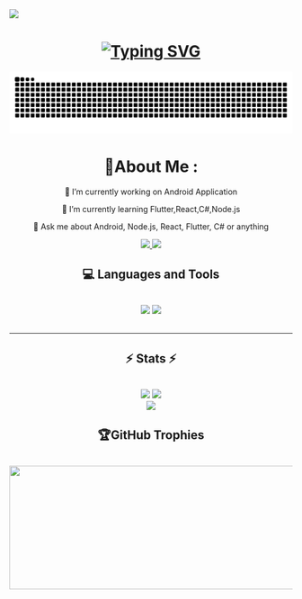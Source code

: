 <a href="https://visitcount.itsvg.in">
  <img src="https://visitcount.itsvg.in/api?id=mertcanturker&label=Profile%20Views&color=10&icon=5&pretty=false" />
</a>

<h1 align="center">
  <a href="https://git.io/typing-svg"><img src="https://readme-typing-svg.herokuapp.com?font=Fira+Code&size=36&pause=1000&color=0194DD&center=true&vCenter=true&multiline=true&width=800&height=100&lines=Hi+%F0%9F%91%8B%2C+I'm+Mertcan;+(24y)+Mobile+Developer+from+Isparta" alt="Typing SVG" /></a>
</h1>

<picture>
  <source media="(prefers-color-scheme: dark)" srcset="https://raw.githubusercontent.com/mertcanturker/mertcanturker/output/github-contribution-grid-snake-dark.svg">
  <source media="(prefers-color-scheme: light)" srcset="https://raw.githubusercontent.com/mertcanturker/mertcanturker/output/github-contribution-grid-snake.svg">
  <img alt="github contribution grid snake animation" src="https://raw.githubusercontent.com/mertcanturker/mertcanturker/output/github-contribution-grid-snake.svg">
</picture>

<br/>

<div align="center">
 
  # 💫About Me :
  🔭 I’m currently working on Android Application

  🌱 I’m currently learning Flutter,React,C#,Node.js

  💬 Ask me about Android, Node.js, React, Flutter, C# or anything

  <a href="mailto:mertcanturker000@gmail.com">
    <img src="https://img.shields.io/badge/Gmail-333333?style=for-the-badge&logo=gmail&logoColor=red" />
  </a>
  <a href="https://www.linkedin.com/in/mertcanturker/" target="_blank">
    <img src="https://img.shields.io/badge/LinkedIn-0077B5?style=for-the-badge&logo=linkedin&logoColor=white" target="_blank" />
  </a>

 </div>
 
<h2 align="center">💻 Languages and Tools</h2>
<br/>
<div align="center">
    <img src="https://skillicons.dev/icons?i=flutter,react,bootstrap,mui,html,css,vscode,github,figma,tailwind,git,r" />
    <img src="https://skillicons.dev/icons?i=nodejs,python,javascript,typescript,express,firebase,mongodb,c,java,nextjs,mysql,flask" /><br>
</div>

<br/>
<hr/>

<h2 align="center">⚡ Stats ⚡</h2>
<br>
<div align=center>
  <img width=390 src="https://github-readme-stats.vercel.app/api?username=mertcanturker&theme=dracula&hide_border=true&include_all_commits=false&count_private=false"/>
  <img width=390 src="https://github-readme-streak-stats.herokuapp.com/?user=mertcanturker&theme=dracula&hide_border=true" />
  <br/>
  <img width=325 align="center" src="https://github-readme-stats.vercel.app/api/top-langs/?username=mertcanturker&theme=dracula&hide_border=true&include_all_commits=false&count_private=false&layout=compact" />
</div>

<h2 align="center">🏆GitHub Trophies</h2>
<br>
<div align=center>
  <img width=680 height=220 src="https://github-trophies.vercel.app/?username=mertcanturker&theme=dracula&no-frame=false&no-bg=true&margin-w=4"/>
</div>

 <br/>
